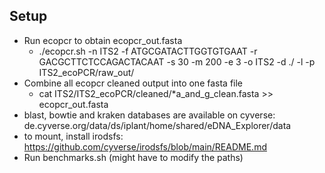 ## Setup
- Run ecopcr to obtain ecopcr_out.fasta
  -  ./ecopcr.sh -n ITS2 -f ATGCGATACTTGGTGTGAAT -r GACGCTTCTCCAGACTACAAT -s 30 -m 200 -e 3 -o ITS2 -d ./ -l -p ITS2_ecoPCR/raw_out/
- Combine all ecopcr cleaned output into one fasta file
  - cat ITS2/ITS2_ecoPCR/cleaned/*a_and_g_clean.fasta >> ecopcr_out.fasta
- blast, bowtie and kraken databases are available on cyverse: de.cyverse.org/data/ds/iplant/home/shared/eDNA_Explorer/data
- to mount, install irodsfs: https://github.com/cyverse/irodsfs/blob/main/README.md
- Run benchmarks.sh (might have to modify the paths)
